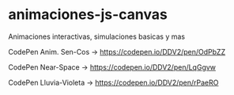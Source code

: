 # animaciones-js-canvas
Animaciones interactivas, simulaciones basicas y mas

CodePen Anim. Sen-Cos -> https://codepen.io/DDV2/pen/OdPbZZ 

CodePen Near-Space -> https://codepen.io/DDV2/pen/LqGgvw

CodePen Lluvia-Violeta -> https://codepen.io/DDV2/pen/rPaeRO
